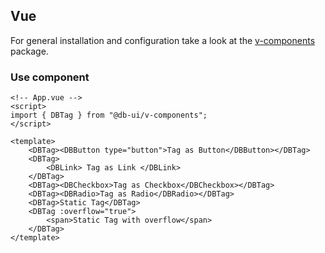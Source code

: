 ## Vue

For general installation and configuration take a look at the [v-components](https://www.npmjs.com/package/@db-ui/v-components) package.

### Use component

```vue App.vue
<!-- App.vue -->
<script>
import { DBTag } from "@db-ui/v-components";
</script>

<template>
	<DBTag><DBButton type="button">Tag as Button</DBButton></DBTag>
	<DBTag>
		<DBLink> Tag as Link </DBLink>
	</DBTag>
	<DBTag><DBCheckbox>Tag as Checkbox</DBCheckbox></DBTag>
	<DBTag><DBRadio>Tag as Radio</DBRadio></DBTag>
	<DBTag>Static Tag</DBTag>
	<DBTag :overflow="true">
		<span>Static Tag with overflow</span>
	</DBTag>
</template>
```
